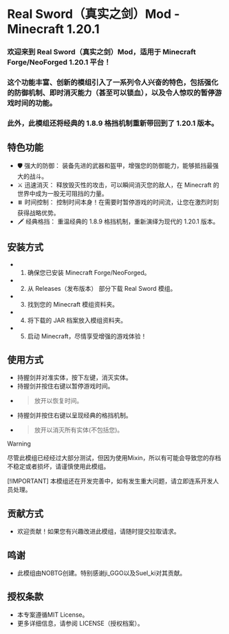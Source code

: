 # Real Sword（真实之剑）Mod - Minecraft 1.20.1

### 欢迎来到 Real Sword（真实之剑）Mod，适用于 Minecraft Forge/NeoForged 1.20.1 平台！
### 这个功能丰富、创新的模组引入了一系列令人兴奋的特色，包括强化的防御机制、即时消灭能力（甚至可以锁血），以及令人惊叹的暂停游戏时间的功能。
### 此外，此模组还将经典的 1.8.9 格挡机制重新带回到了 1.20.1 版本。

## 特色功能
- 🛡️ 强大的防御： 装备先进的武器和盔甲，增强您的防御能力，能够抵挡最强大的战斗。
- ⚔️ 迅速消灭： 释放毁灭性的攻击，可以瞬间消灭您的敌人，在 Minecraft 的世界中成为一股无可阻挡的力量。
- ⏸️ 时间控制： 控制时间本身！在需要时暂停游戏的时间流，让您在激烈时刻获得战略优势。
- 🗡️ 经典格挡： 重温经典的 1.8.9 格挡机制，重新演绎为现代的 1.20.1 版本。

## 安装方式
- 1. 确保您已安装 Minecraft Forge/NeoForged。
- 2. 从 Releases（发布版本） 部分下载 Real Sword 模组。
- 3. 找到您的 Minecraft 模组资料夹。
- 4. 将下载的 JAR 档案放入模组资料夹。
- 5. 启动 Minecraft，尽情享受增强的游戏体验！

## 使用方式
- 持握剑并对准实体，按下左键，消灭实体。
- 持握剑并按住右键以暂停游戏时间。
- > 放开以恢复时间。
- 持握剑并按住右键以呈现经典的格挡机制。
- > 放开以消灭所有实体(不包括您)。

> [!WARNING]
> 尽管此模组已经经过大部分测试，但因为使用Mixin，所以有可能会导致您的存档不稳定或者损坏，请谨慎使用此模组。
> 
> [!IMPORTANT]
> 本模组还在开发完善中，如有发生重大问题，请立即连系开发人员处理。

## 贡献方式
- 欢迎贡献！如果您有兴趣改进此模组，请随时提交拉取请求。

## 鸣谢
- 此模组由NOBTG创建。特别感谢ji_GGO以及Suel_ki对其贡献。

## 授权条款
- 本专案遵循MIT License。
- 更多详细信息，请参阅 LICENSE（授权档案）。
